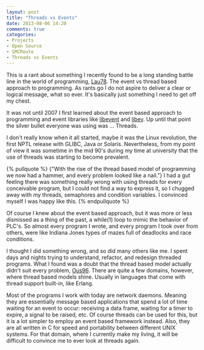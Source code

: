 ```yaml
---
layout: post
title: "Threads vs Events"
date: 2013-08-06 14:20
comments: true
categories: 
- Projects
- Open Source
- SMCRoute
- Threads vs Events
---
```


This is a rant about something I recently found to be a long standing
battle line in the world of programming,
[Lau78](http://cgi.di.uoa.gr/~mema/courses/mde518/papers/lauer78.pdf).
The event vs thread based approach to programming.  As rants go I do
not aspire to deliver a clear or logical message, what so ever.  It's
basically just something I need to get off my chest.

It was not until 2007 I first learned about the event based approach
to programming and event libraries like
[libevent](http://libevent.org/) and
[libev](http://software.schmorp.de/pkg/libev.html).  Up until that
point the silver bullet everyone was using was ... Threads.

I don't really know when it all started, maybe it was the Linux
revolution, the first NPTL release with GLIBC, Java or Solaris.
Nevertheless, from my point of view it was sometime in the mid 90's
during my time at university that the use of threads was starting to
become prevalent.

{% pullquote %}
{"With the rise of the thread based model of programming we now had a
hammer, and every problem looked like a nail."}  I had a gut feeling
there was something really wrong with using threads for every
conceivable program, but I could not find a way to express it, so I
chugged away with my threads, semaphores and condition variables.  I
convinced myself I was happy like this.
{% endpullquote %}

Of course I knew about the event based approach, but it was more or
less dismissed as a thing of the past, a while(1) loop to mimic the
behavior of PLC's.  So almost every program I wrote, and every program
I took over from others, were like Indiana Jones types of mazes full
of deadlocks and race conditions.

I thought I did something wrong, and so did many others like me.  I
spent days and nights trying to understand, refactor, and redesign
threaded programs.  What I found was a doubt that the thread based
model actually didn't suit every problem,
[Ous96](http://www.cc.gatech.edu/classes/AY2009/cs4210_fall/papers/ousterhout-threads.pdf).
There are quite a few domains, however, where thread based models
shine. Usually in languages that come with thread support built-in,
like Erlang.

Most of the programs I work with today are network daemons.  Meaning
they are essentially message based applications that spend a lot of
time waiting for an event to occur: receiving a data frame, waiting
for a timer to expire, a signal to be raised, etc.  Of course threads
can be used for this, but it is a lot simpler to employ an event based
framework instead.  Also, they are all written in C for speed and
portability between different UNIX systems.  For that domain, where I
currently make my living, it will be difficult to convince me to ever
look at threads again.


